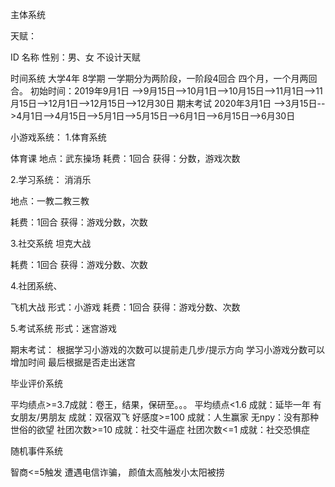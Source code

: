 主体系统

天赋：

ID
名称
性别：男、女
不设计天赋

时间系统
大学4年  8学期  一学期分为两阶段，一阶段4回合
四个月，一个月两回合。
初始时间：2019年9月1日  -->9月15日-->10月1日-->10月15日-->11月1日-->11月15日-->12月1日-->12月15日-->12月30日 期末考试
2020年3月1日  -->3月15日-->4月1日-->4月15日-->5月1日-->5月15日-->6月1日-->6月15日-->6月30日


小游戏系统：
1.体育系统

体育课
地点：武东操场
耗费：1回合
获得：分数，游戏次数

2.学习系统：
消消乐

地点：一教二教三教

耗费：1回合
获得：游戏分数，次数

3.社交系统
坦克大战

耗费：1回合
获得：游戏分数、次数


4.社团系统、

飞机大战
形式：小游戏
耗费：1回合
获得：游戏分数、次数

5.考试系统
形式：迷宫游戏

期末考试：
                根据学习小游戏的次数可以提前走几步/提示方向
                学习小游戏分数可以增加时间
                最后根据是否走出迷宫



毕业评价系统

平均绩点>=3.7成就：卷王，结果，保研至。。。
平均绩点<1.6 成就：延毕一年
有女朋友/男朋友  成就：双宿双飞
好感度>=100    成就：人生赢家
无npy：没有那种世俗的欲望
社团次数>=10 成就：社交牛逼症
社团次数<=1 成就：社交恐惧症

随机事件系统

智商<=5触发  遭遇电信诈骗，
颜值太高触发小太阳被捞





